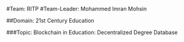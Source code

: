 #Team: RITP  #Team-Leader: Mohammed Imran Mohsin

##Domain: 21st Century Education

###Topic: Blockchain in Education: Decentralized Degree Database

